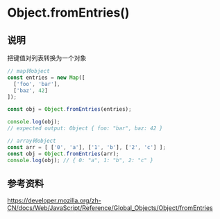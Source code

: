 # Object.fromEntries()

## 说明
把键值对列表转换为一个对象
```js
// map转object
const entries = new Map([
  ['foo', 'bar'],
  ['baz', 42]
]);

const obj = Object.fromEntries(entries);

console.log(obj);
// expected output: Object { foo: "bar", baz: 42 }

// array转object
const arr = [ ['0', 'a'], ['1', 'b'], ['2', 'c'] ];
const obj = Object.fromEntries(arr);
console.log(obj); // { 0: "a", 1: "b", 2: "c" }
```

## 参考资料
https://developer.mozilla.org/zh-CN/docs/Web/JavaScript/Reference/Global_Objects/Object/fromEntries